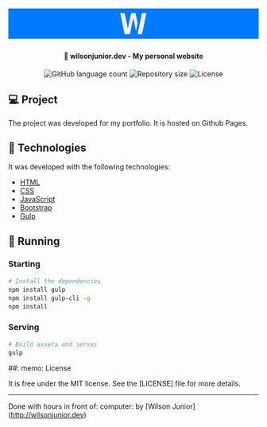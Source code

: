<h1 align="center">
    <a href="https://wilsonjunior.dev/" target="_blank">
      <img alt="Logo Wilson Junior Dev" title="#wilson-junior-dev" src="assets/img/others/template-github.png" />
    </a>
</h1>

<h4 align="center">
  🚀 wilsonjunior.dev - My personal website
</h4>

<p align="center">
  <img alt="GitHub language count" src="https://img.shields.io/github/languages/count/wilsonjuniordev/wilsonjuniordev.github.io">

  <img alt="Repository size" src="https://img.shields.io/github/repo-size/wilsonjuniordev/wilsonjuniordev.github.io">

  <img alt="License" src="https://img.shields.io/badge/license-MIT-blue">
</p>

## :computer: Project

The project was developed for my portfolio. It is hosted on Github Pages.

## :rocket: Technologies

It was developed with the following technologies:

- [HTML](https://devdocs.io/html)
- [CSS](https://devdocs.io/css)
- [JavaScript](https://devdocs.io/javascript)
- [Bootstrap](https://getbootstrap.com/docs/4.1/getting-started/introduction)
- [Gulp](https://gulpjs.com)

## :notebook: Running

### Starting

```bash
# Install the dependencies
npm install gulp
npm install gulp-cli -g
npm install
```

### Serving

```bash
# Build assets and serves
gulp
```

##: memo: License

It is free under the MIT license. See the [LICENSE] file for more details.

---

Done with hours in front of: computer: by [Wilson Junior] (http://wilsonjunior.dev)
